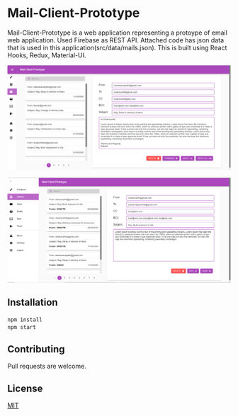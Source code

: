 # Mail-Client-Prototype

Mail-Client-Prototype is a web application representing a protoype of email web application. Used Firebase as REST API. Attached code has json data that is used in this application(src/data/mails.json).
This is built using React Hooks, Redux, Material-UI.

![alt text](https://github.com/ChakravarthiChowdary/Mail-Client-Prototype/blob/master/src/app1.PNG)

![alt text](https://github.com/ChakravarthiChowdary/Mail-Client-Prototype/blob/master/src/app2.PNG)

## Installation

```bash
npm install
npm start
```

## Contributing

Pull requests are welcome.

## License

[MIT](https://choosealicense.com/licenses/mit/)
